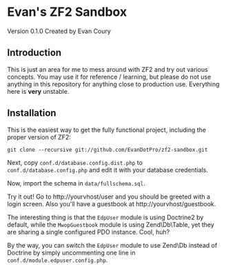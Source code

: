Evan's ZF2 Sandbox
==================
Version 0.1.0 Created by Evan Coury

Introduction
------------
This is just an area for me to mess around with ZF2 and try out various
concepts. You may use it for reference / learning, but please do not use
anything in this repository for anything close to production use. Everything
here is **very** unstable.

Installation
------------
This is the easiest way to get the fully functional project, including the proper 
version of ZF2:

    git clone --recursive git://github.com/EvanDotPro/zf2-sandbox.git

Next, copy `conf.d/database.config.dist.php` to
`conf.d/database.config.php` and edit it with your database credentials.

Now, import the schema in `data/fullschema.sql`.

Try it out! Go to http://yourvhost/user and you should be greeted with a login
screen. Also you'll have a guestbook at http://yourvhost/guestbook.

The interesting thing is that the `EdpUser` module is using Doctrine2 by default,
while the `MwopGuestbook` module is using Zend\Db\Table, yet they are sharing a
single configured PDO instance. Cool, huh?

By the way, you can switch the `EdpUser` module to use Zend\Db instead of
Doctrine by simply uncommenting one line in `conf.d/module.edpuser.config.php`.
